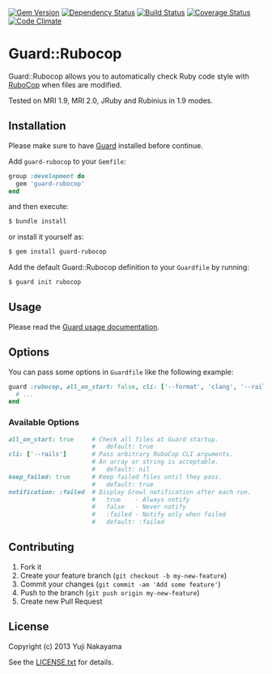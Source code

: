 [![Gem Version](https://badge.fury.io/rb/guard-rubocop.png)](http://badge.fury.io/rb/guard-rubocop) [![Dependency Status](https://gemnasium.com/yujinakayama/guard-rubocop.png)](https://gemnasium.com/yujinakayama/guard-rubocop) [![Build Status](https://travis-ci.org/yujinakayama/guard-rubocop.png?branch=master)](https://travis-ci.org/yujinakayama/guard-rubocop) [![Coverage Status](https://coveralls.io/repos/yujinakayama/guard-rubocop/badge.png?branch=master)](https://coveralls.io/r/yujinakayama/guard-rubocop) [![Code Climate](https://codeclimate.com/github/yujinakayama/guard-rubocop.png)](https://codeclimate.com/github/yujinakayama/guard-rubocop)

# Guard::Rubocop

Guard::Rubocop allows you to automatically check Ruby code style with [RuboCop](https://github.com/bbatsov/rubocop) when files are modified.

Tested on MRI 1.9, MRI 2.0, JRuby and Rubinius in 1.9 modes.

## Installation

Please make sure to have [Guard](https://github.com/guard/guard) installed before continue.

Add `guard-rubocop` to your `Gemfile`:

```ruby
group :development do
  gem 'guard-rubocop'
end
```

and then execute:

```sh
$ bundle install
```

or install it yourself as:

```sh
$ gem install guard-rubocop
```

Add the default Guard::Rubocop definition to your `Guardfile` by running:

```sh
$ guard init rubocop
```

## Usage

Please read the [Guard usage documentation](https://github.com/guard/guard#readme).

## Options

You can pass some options in `Guardfile` like the following example:

```ruby
guard :rubocop, all_on_start: false, cli: ['--format', 'clang', '--rails'] do
  # ...
end
```

### Available Options

```ruby
all_on_start: true     # Check all files at Guard startup.
                       #   default: true
cli: ['--rails']       # Pass arbitrary RuboCop CLI arguments.
                       # An array or string is acceptable.
                       #   default: nil
keep_failed: true      # Keep failed files until they pass.
                       #   default: true
notification: :failed  # Display Growl notification after each run.
                       #   true    - Always notify
                       #   false   - Never notify
                       #   :failed - Notify only when failed
                       #   default: :failed
```

## Contributing

1. Fork it
2. Create your feature branch (`git checkout -b my-new-feature`)
3. Commit your changes (`git commit -am 'Add some feature'`)
4. Push to the branch (`git push origin my-new-feature`)
5. Create new Pull Request

## License

Copyright (c) 2013 Yuji Nakayama

See the [LICENSE.txt](LICENSE.txt) for details.
